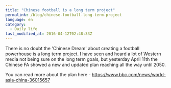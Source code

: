 ```yaml
---
title: "Chinese football is a long term project"
permalink: /blog/chinese-football-long-term-project
language: en
category:
  - Daily life
last_modified_at: 2016-04-12T02:48:33Z
---
```


There is no doubt the 'Chinese Dream' about creating a football powerhouse is a long term project. I have seen and heard a lot of Western media not being sure on the long term goals, but yesterday April 11th the Chinese FA showed a new and updated plan reaching all the way until 2050.

You can read more about the plan here - <https://www.bbc.com/news/world-asia-china-36015657>
